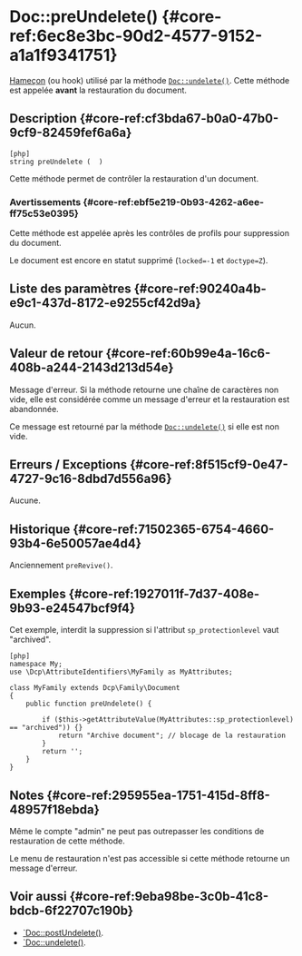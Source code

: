 # Doc::preUndelete() {#core-ref:6ec8e3bc-90d2-4577-9152-a1a1f9341751}

<div class="short-description" markdown="1">  

[Hameçon][hook] (ou hook) utilisé par la méthode [`Doc::undelete()`][undelete].
Cette méthode est appelée **avant** la restauration du document.

</div>

## Description {#core-ref:cf3bda67-b0a0-47b0-9cf9-82459fef6a6a}

    [php]
    string preUndelete (  )

Cette méthode permet de contrôler la restauration d'un document.

### Avertissements {#core-ref:ebf5e219-0b93-4262-a6ee-ff75c53e0395}

Cette méthode est appelée après les contrôles de profils pour suppression du
document.

Le document est encore en statut supprimé (`locked=-1` et `doctype=Z`).

## Liste des paramètres {#core-ref:90240a4b-e9c1-437d-8172-e9255cf42d9a}

Aucun.

## Valeur de retour {#core-ref:60b99e4a-16c6-408b-a244-2143d213d54e}

Message d'erreur. Si la méthode retourne une chaîne de caractères non vide, elle
est considérée comme un message d'erreur et la restauration est abandonnée.

Ce message est retourné par la méthode [`Doc::undelete()`][undelete] si elle
est non vide.

## Erreurs / Exceptions {#core-ref:8f515cf9-0e47-4727-9c16-8dbd7d556a96}

Aucune.

## Historique {#core-ref:71502365-6754-4660-93b4-6e50057ae4d4}

Anciennement `preRevive()`.

## Exemples {#core-ref:1927011f-7d37-408e-9b93-e24547bcf9f4}

Cet exemple, interdit la suppression si l'attribut `sp_protectionlevel` vaut
"archived".

    [php]
    namespace My;
    use \Dcp\AttributeIdentifiers\MyFamily as MyAttributes;
    
    class MyFamily extends Dcp\Family\Document
    {
        public function preUndelete() {
            
            if ($this->getAttributeValue(MyAttributes::sp_protectionlevel) == "archived")) {}
                return "Archive document"; // blocage de la restauration
            }
            return '';
        }
    }

## Notes {#core-ref:295955ea-1751-415d-8ff8-48957f18ebda}

Même le compte "admin" ne peut pas outrepasser les conditions de restauration de
cette méthode.

Le menu de restauration n'est pas accessible si cette méthode retourne un
message d'erreur.

## Voir aussi {#core-ref:9eba98be-3c0b-41c8-bdcb-6f22707c190b}

*   [`Doc::postUndelete()][docpostundelete].
*   [`Doc::undelete()][undelete].

<!-- links -->
[docstore]:         #core-ref:b8540d13-ece6-4e9e-9b72-6a56bca9da12
[docpostcreated]:   #core-ref:b8f80e6b-a374-4bf4-bc76-47290cd69c45 "Hameçon Doc::postCreated()"
[docpoststore]:     #core-ref:99520a31-0aef-4bc6-b20a-114737059d17 "Hameçon Doc::postStore()"
[docprestore]:      #core-ref:3517da95-82fe-4adb-8bc4-ef49ca55edb0 "Hameçon Doc::preStore()"
[docprecreated]:    #core-ref:e85aa9d4-5e62-4a60-9d1c-f60433301747 "Hameçon Doc::preCreated()"
[docprerefresh]:    #core-ref:580d6be1-6b6a-439b-abd7-34b26cfaf2e5 "Hameçon Doc::preRefresh()"
[docpostrefresh]:   #core-ref:9352c534-3691-41e3-b293-599db8e9a4fd "Hameçon Doc::postRefresh()"
[docpreimport]:     #core-ref:adb6ba8b-15c4-42d3-97dc-1da16c2112ae "Hameçon Doc::preImport()"
[docpostimport]:    #core-ref:9de7e922-150a-416b-b846-b6e195bf0921 "Hameçon Doc::postImport()"
[docpreundelete]:   #core-ref:6ec8e3bc-90d2-4577-9152-a1a1f9341751 "Hameçon Doc::preUndelete()"
[docpostundelete]:  #core-ref:7d851f54-d167-4ecd-bbec-d3670023cc36 "Hameçon Doc::postUndelete()"
[undelete]:         #core-ref:e48b02c7-c684-4f71-a731-ac92064d13ae
[hook]:             http://fr.wikipedia.org/wiki/Hook_(informatique) "Définition de Hook sur wikipedia"